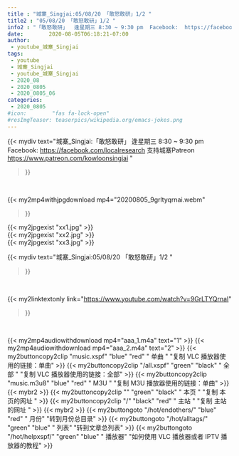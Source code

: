 ```yaml
---
title : "城寨_Singjai:05/08/20 「敢怒敢研」1/2 "
title2 : "05/08/20 「敢怒敢研」1/2 "
info2 : "「敢怒敢研」  逢星期三 8:30 ~ 9:30 pm  Facebook:  https://facebook.com/localresearch  支持城寨Patreon https://www.patreon.com/kowloonsingjai "
date:        2020-08-05T06:18:21-07:00
author:
 - youtube_城寨_Singjai
tags:
 - youtube
 - 城寨_Singjai
 - youtube_城寨_Singjai
 - 2020_08
 - 2020_0805
 - 2020_0805_06
categories:
 - 2020_0805
#icon:        "fas fa-lock-open"
#resImgTeaser: teaserpics/wikipedia.org/emacs-jokes.png
---
```


{{< mydiv text="城寨_Singjai:「敢怒敢研」  逢星期三 8:30 ~ 9:30 pm  Facebook:  https://facebook.com/localresearch  支持城寨Patreon https://www.patreon.com/kowloonsingjai "
>}}
<br>


{{< my2mp4withjpgdownload mp4="20200805_9grltyqrnai.webm"
>}}

{{< my2jpgexist "xx1.jpg" >}}<br>
{{< my2jpgexist "xx2.jpg" >}}<br>
{{< my2jpgexist "xx3.jpg" >}}<br>



{{< mydiv text="城寨_Singjai:05/08/20 「敢怒敢研」1/2 "
>}}
<br>

{{< my2linktextonly link="https://www.youtube.com/watch?v=9GrLTYQrnaI"
>}}


<br>

{{< my2mp4audiowithdownload mp4="aaa_1.m4a"    text="1" >}}
{{< my2mp4audiowithdownload mp4="aaa_2.m4a"    text="2" >}}
{{< my2buttoncopy2clip "music.xspf"        "blue"   "red"    " 单曲 "  "复制 VLC 播放器使用的链接：单曲" >}} {{< my2buttoncopy2clip "/all.xspf"         "green"  "black"  " 全部 "  "复制 VLC 播放器使用的链接：全部" >}} {{< my2buttoncopy2clip "music.m3u8"        "blue"   "red"    " M3U  "    "复制 M3U 播放器使用的链接：单曲" >}} {{< mybr2 >}} {{< my2buttoncopy2clip ""                  "green"  "black"  " 本页 "    "复制 本页的网址 " >}} {{< my2buttoncopy2clip "/"                 "black"  "red"    " 主站 "    "复制 主站的网址 " >}} {{< mybr2 >}} {{< my2buttongoto      "/hot/endothers/"   "blue"   "red"    " 月份"   "转到月份总目录" >}} {{< my2buttongoto      "/hot/alltags/"     "green"  "blue"   " 列表"   "转到文章总列表" >}} {{< my2buttongoto      "/hot/helpxspf/"    "green"  "blue"   " 播放器" "如何使用 VLC 播放器或者 IPTV 播放器的教程" >}} 
